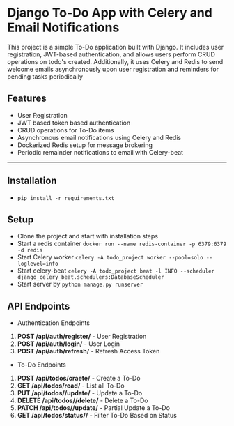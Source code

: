 # Django To-Do App with Celery and Email Notifications

This project is a simple To-Do application built with Django. It includes user registration, JWT-based authentication, and allows users perform CRUD operations on todo's created. Additionally, it uses Celery and Redis to send welcome emails asynchronously upon user registration and reminders for pending tasks periodically

## Features

- User Registration
- JWT based token based authentication
- CRUD operations for To-Do items
- Asynchronous email notifications using Celery and Redis
- Dockerized Redis setup for message brokering
- Periodic remainder notifications to email with Celery-beat

---

## Installation

- ```pip install -r requirements.txt```

## Setup

- Clone the project and start with installation steps
- Start a redis container ```docker run --name redis-container -p 6379:6379 -d redis```
- Start Celery worker ```celery -A todo_project worker --pool=solo --loglevel=info```
- Start celery-beat ```celery -A todo_project beat -l INFO --scheduler django_celery_beat.schedulers:DatabaseScheduler```
- Start server by ```python manage.py runserver```

## API Endpoints
- Authentication Endpoints
1. **POST /api/auth/register/** - User Registration
2. **POST /api/auth/login/** - User Login
3. **POST /api/auth/refresh/** - Refresh Access Token
- To-Do Endpoints
1. **POST /api/todos/craete/** - Create a To-Do
2. **GET /api/todos/read/** -  List all To-Do
3. **PUT /api/todos/<id>/update/** - Update a To-Do
4. **DELETE /api/todos/<id>/delete/** - Delete a To-Do
5. **PATCH /api/todos/<id>/update/** - Partial Update a To-Do
6. **GET /api/todos/status/<status>/** - Filter To-Do Based on Status


